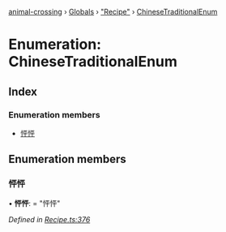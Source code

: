 [animal-crossing](../README.md) › [Globals](../globals.md) › ["Recipe"](../modules/_recipe_.md) › [ChineseTraditionalEnum](_recipe_.chinesetraditionalenum.md)

# Enumeration: ChineseTraditionalEnum

## Index

### Enumeration members

* [怦怦](_recipe_.chinesetraditionalenum.md#怦怦)

## Enumeration members

###  怦怦

• **怦怦**: = "怦怦"

*Defined in [Recipe.ts:376](https://github.com/Norviah/animal-crossing/blob/4ad5c16/module/types/Recipe.ts#L376)*
